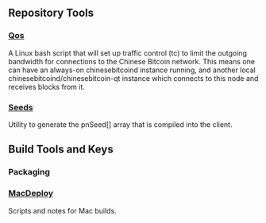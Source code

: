 Repository Tools
---------------------

### [Qos](/contrib/qos) ###

A Linux bash script that will set up traffic control (tc) to limit the outgoing bandwidth for connections to the Chinese Bitcoin network. This means one can have an always-on chinesebitcoind instance running, and another local chinesebitcoind/chinesebitcoin-qt instance which connects to this node and receives blocks from it.

### [Seeds](/contrib/seeds) ###
Utility to generate the pnSeed[] array that is compiled into the client.

Build Tools and Keys
---------------------

### Packaging ###

### [MacDeploy](/contrib/macdeploy) ###
Scripts and notes for Mac builds.
